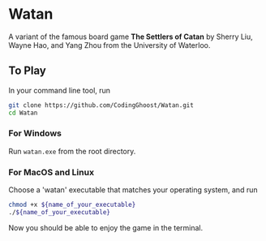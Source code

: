 # Watan
A variant of the famous board game **The Settlers of Catan** by Sherry Liu, Wayne Hao, and Yang Zhou from the University of Waterloo.

## To Play

In your command line tool, run
```bash
git clone https://github.com/CodingGhoost/Watan.git
cd Watan
```
### For Windows
Run `watan.exe` from the root directory.

### For MacOS and Linux
Choose a 'watan' executable that matches your operating system, and run
```bash
chmod +x ${name_of_your_executable}
./${name_of_your_executable}
```
Now you should be able to enjoy the game in the terminal.

